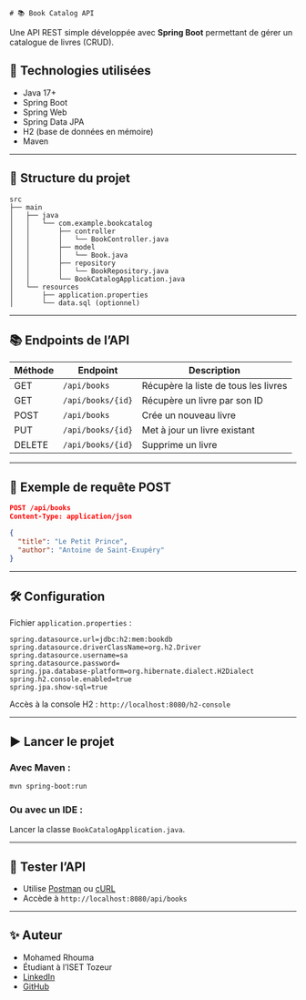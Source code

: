     # 📚 Book Catalog API

Une API REST simple développée avec **Spring Boot** permettant de gérer un catalogue de livres (CRUD).

## 🚀 Technologies utilisées

- Java 17+
- Spring Boot
- Spring Web
- Spring Data JPA
- H2 (base de données en mémoire)
- Maven

---

## 📁 Structure du projet

```
src
├── main
│   ├── java
│   │   └── com.example.bookcatalog
│   │       ├── controller
│   │       │   └── BookController.java
│   │       ├── model
│   │       │   └── Book.java
│   │       ├── repository
│   │       │   └── BookRepository.java
│   │       └── BookCatalogApplication.java
│   └── resources
│       ├── application.properties
│       └── data.sql (optionnel)
```

---

## 📚 Endpoints de l’API

| Méthode | Endpoint             | Description                        |
|--------|----------------------|------------------------------------|
| GET    | `/api/books`         | Récupère la liste de tous les livres |
| GET    | `/api/books/{id}`    | Récupère un livre par son ID       |
| POST   | `/api/books`         | Crée un nouveau livre              |
| PUT    | `/api/books/{id}`    | Met à jour un livre existant       |
| DELETE | `/api/books/{id}`    | Supprime un livre                  |

---

## 🔧 Exemple de requête POST

```json
POST /api/books
Content-Type: application/json

{
  "title": "Le Petit Prince",
  "author": "Antoine de Saint-Exupéry"
}
```

---

## 🛠 Configuration

Fichier `application.properties` :
```properties
spring.datasource.url=jdbc:h2:mem:bookdb
spring.datasource.driverClassName=org.h2.Driver
spring.datasource.username=sa
spring.datasource.password=
spring.jpa.database-platform=org.hibernate.dialect.H2Dialect
spring.h2.console.enabled=true
spring.jpa.show-sql=true
```

Accès à la console H2 : `http://localhost:8080/h2-console`

---

## ▶️ Lancer le projet

### Avec Maven :
```bash
mvn spring-boot:run
```

### Ou avec un IDE :
Lancer la classe `BookCatalogApplication.java`.

---

## 🧪 Tester l’API

- Utilise [Postman](https://www.postman.com/) ou [cURL](https://curl.se/)
- Accède à `http://localhost:8080/api/books`

---

## ✨ Auteur

- Mohamed Rhouma  
- Étudiant à l’ISET Tozeur  
- [LinkedIn](https://www.linkedin.com/in/rhouma-mohamed-6291b02b4)  
- [GitHub](https://github.com/medrhouma)



    

